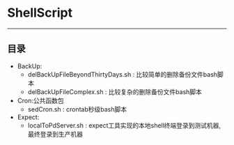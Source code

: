 # ShellScript
---
## 目录
- BackUp: 
    - delBackUpFileBeyondThirtyDays.sh : 比较简单的删除备份文件bash脚本
    - delBackUpFileComplex.sh : 比较复杂的删除备份文件bash脚本
- Cron:公共函数包 
    - sedCron.sh : crontab秒级bash脚本
- Expect: 
    - localToPdServer.sh : expect工具实现的本地shell终端登录到测试机器,最终登录到生产机器
